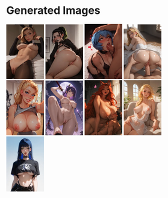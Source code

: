 # Generated Images



<img src="2025_10_13_01_thumb.webp" width="100"/> <img src="2025_10_13_02_thumb.webp" width="100"/> <img src="2025_10_13_03_thumb.webp" width="100"/> <img src="2025_10_13_04_thumb.webp" width="100"/> <img src="2025_10_13_05_thumb.webp" width="100"/> <img src="2025_10_13_06_thumb.webp" width="100"/> <img src="2025_10_13_07_thumb.webp" width="100"/> <img src="2025_10_13_08_thumb.webp" width="100"/> <img src="2025_10_13_09_thumb.webp" width="100"/>